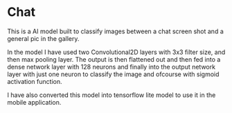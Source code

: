 # Chat

This is a AI model built to classify images between a chat screen shot and a general pic in the gallery. 

In the model I have used two Convolutional2D layers with 3x3 filter size, and then max pooling layer. The output is then flattened out and then fed into a dense network layer with 128 neurons and finally into the output network layer with just one neuron to classify the image and ofcourse with sigmoid activation function.

I have also converted this model into tensorflow lite model to use it in the mobile application. 
